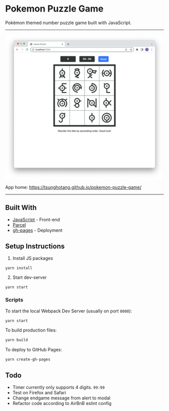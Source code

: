 # Pokemon Puzzle Game
Pokèmon themed number puzzle game built with JavaScript.

---

![](Screenshot.png)

App home: https://tsunghotang.github.io/pokemon-puzzle-game/

---

## Built With
- [JavaScript](https://reactjs.org/) - Front-end
- [Parcel](https://yarnpkg.com/package/parcel)
- [gh-pages](https://yarnpkg.com/package/gh-pages) - Deployment


## Setup Instructions
1. Install JS packages
```
yarn install
```

2. Start dev-server
```
yarn start
````

### Scripts
To start the local Webpack Dev Server (usually on port `8080`):

```bash
yarn start
```

To build production files:

```bash
yarn build
```

To deploy to GitHub Pages:
```bash
yarn create-gh-pages
```

## Todo
- Timer currently only supports 4 digits. `99:99`
- Test on Firefox and Safari
- Change endgame message from alert to modal
- Refactor code according to AirBnB eslint config
